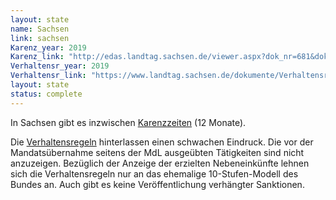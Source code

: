 ```yaml
---
layout: state
name: Sachsen
link: sachsen
Karenz_year: 2019
Karenz_link: "http://edas.landtag.sachsen.de/viewer.aspx?dok_nr=681&dok_art=Drs&leg_per=7&pos_dok=0&dok_id=undefined"
Verhaltensr_year: 2019
Verhaltensr_link: "https://www.landtag.sachsen.de/dokumente/Verhaltensregeln_7_Wahlperiode.pdf"
layout: state
status: complete
---
```


In Sachsen gibt es inzwischen [Karenzzeiten](https://www.revosax.sachsen.de/vorschrift/3172-Saechsisches-Ministergesetz#p4a) (12 Monate).

Die [Verhaltensregeln](https://www.revosax.sachsen.de/vorschrift/9477-Abgeordnetengesetz#p4c) hinterlassen einen schwachen Eindruck. Die vor der Mandatsübernahme seitens der MdL ausgeübten Tätigkeiten sind nicht anzuzeigen. Bezüglich der Anzeige der erzielten Nebeneinkünfte lehnen sich die Verhaltensregeln nur an das ehemalige 10-Stufen-Modell des Bundes an. Auch gibt es keine Veröffentlichung verhängter Sanktionen.

